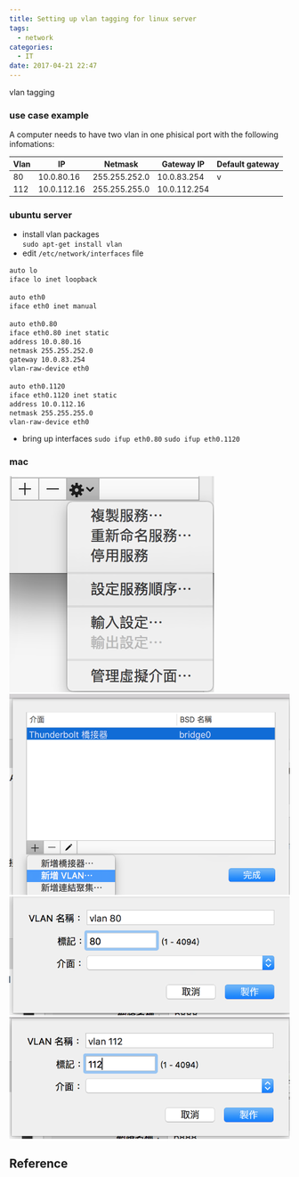 ```yaml
---
title: Setting up vlan tagging for linux server
tags:
  - network
categories:
  - IT
date: 2017-04-21 22:47
---
```

vlan tagging
### use case example
A computer needs to have two vlan in one phisical port with the following infomations:

| Vlan | IP          | Netmask       | Gateway IP   | Default gateway |
|------|-------------|---------------|--------------|-----------------|
| 80   | 10.0.80.16  | 255.255.252.0 | 10.0.83.254  | v               |
| 112  | 10.0.112.16 | 255.255.255.0 | 10.0.112.254 |                 |

### ubuntu server
- install vlan packages  
`sudo apt-get install vlan`
- edit `/etc/network/interfaces` file  
```
auto lo
iface lo inet loopback

auto eth0
iface eth0 inet manual

auto eth0.80
iface eth0.80 inet static
address 10.0.80.16
netmask 255.255.252.0
gateway 10.0.83.254
vlan-raw-device eth0

auto eth0.1120
iface eth0.1120 inet static
address 10.0.112.16
netmask 255.255.255.0
vlan-raw-device eth0
```
- bring up interfaces
`sudo ifup eth0.80`
`sudo ifup eth0.1120`

### mac 

![](/img/mac-setup-01.png)
![](/img/mac-setup-02.png)
![](/img/mac-setup-vlan80.png)
![](/img/mac-setup-vlan112.png)

## Reference

